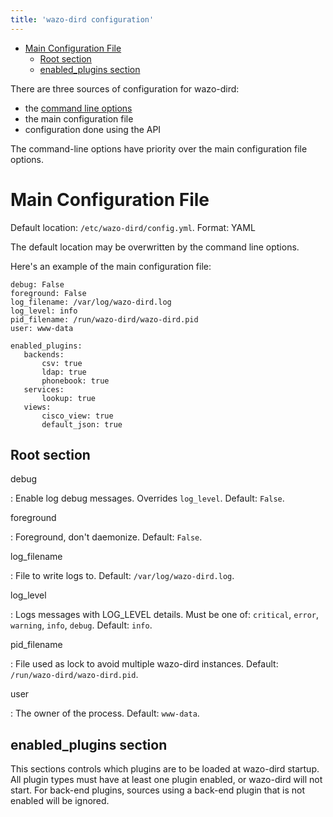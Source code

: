 ```yaml
---
title: 'wazo-dird configuration'
---
```


-   [Main Configuration File](#main-configuration-file)
    -   [Root section](#root-section)
    -   [enabled\_plugins section](#enabled_plugins-section)

There are three sources of configuration for wazo-dird:

-   the [command line options](/uc-doc/system/wazo-dird/introduction#wazo-dird-usage)
-   the main configuration file
-   configuration done using the API

The command-line options have priority over the main configuration file
options.

Main Configuration File
=======================

Default location: `/etc/wazo-dird/config.yml`. Format: YAML

The default location may be overwritten by the command line options.

Here\'s an example of the main configuration file:

``` {.sourceCode .yaml}
debug: False
foreground: False
log_filename: /var/log/wazo-dird.log
log_level: info
pid_filename: /run/wazo-dird/wazo-dird.pid
user: www-data

enabled_plugins:
   backends:
       csv: true
       ldap: true
       phonebook: true
   services:
       lookup: true
   views:
       cisco_view: true
       default_json: true
```

Root section
------------

debug

:   Enable log debug messages. Overrides `log_level`. Default: `False`.

foreground

:   Foreground, don\'t daemonize. Default: `False`.

log\_filename

:   File to write logs to. Default: `/var/log/wazo-dird.log`.

log\_level

:   Logs messages with LOG\_LEVEL details. Must be one of: `critical`,
    `error`, `warning`, `info`, `debug`. Default: `info`.

pid\_filename

:   File used as lock to avoid multiple wazo-dird instances. Default:
    `/run/wazo-dird/wazo-dird.pid`.

user

:   The owner of the process. Default: `www-data`.

enabled\_plugins section
------------------------

This sections controls which plugins are to be loaded at wazo-dird
startup. All plugin types must have at least one plugin enabled, or
wazo-dird will not start. For back-end plugins, sources using a back-end
plugin that is not enabled will be ignored.
